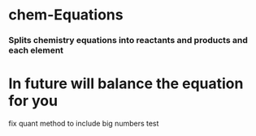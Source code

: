 # chem-Equations

### Splits chemistry equations into reactants and products and each element
# In future will balance the equation for you

fix quant method to include big numbers
test
